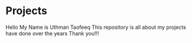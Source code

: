 # Projects
Hello My Name is Uthman Taofeeq
This repository is all about my projects have done over the years
Thank you!!!
